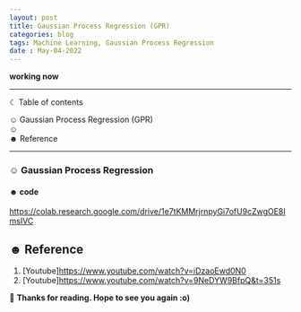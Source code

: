 ```yaml
---
layout: post
title: Gaussian Process Regression (GPR)
categories: blog
tags: Machine Learning, Gaussian Process Regression
date : May-04-2022
---
```



**working now**

-----------------------------------------------------------------------

☾ Table of contents

☺︎ Gaussian Process Regression (GPR)                        
☺︎                    
☻ Reference                

-----------------------------------------------------------------------




### ☺︎ Gaussian Process Regression



#### ☻ code 
https://colab.research.google.com/drive/1e7tKMMrjrnpyGi7ofU9cZwgOE8ImsIVC



## ☻ Reference
1. [Youtube]https://www.youtube.com/watch?v=iDzaoEwd0N0
2. [Youtube]https://www.youtube.com/watch?v=9NeDYW9BfpQ&t=351s



🌺 **Thanks for reading. Hope to see you again :o)**
